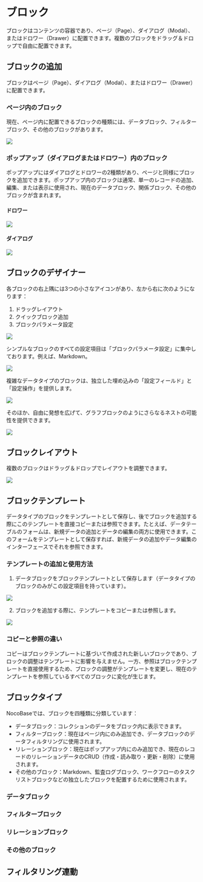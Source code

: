 # ブロック

ブロックはコンテンツの容器であり、ページ（Page）、ダイアログ（Modal）、またはドロワー（Drawer）に配置できます。複数のブロックをドラッグ＆ドロップで自由に配置できます。

## ブロックの追加

ブロックはページ（Page）、ダイアログ（Modal）、またはドロワー（Drawer）に配置できます。

### ページ内のブロック

現在、ページ内に配置できるブロックの種類には、データブロック、フィルターブロック、その他のブロックがあります。

![](https://static-docs.nocobase.com/dad0a394d33dd26f31c3202a76bb0153.png)

### ポップアップ（ダイアログまたはドロワー）内のブロック

ポップアップにはダイアログとドロワーの2種類があり、ページと同様にブロックを追加できます。ポップアップ内のブロックは通常、単一のレコードの追加、編集、または表示に使用され、現在のデータブロック、関係ブロック、その他のブロックが含まれます。

#### ドロワー

![](https://static-docs.nocobase.com/e18726fb0b52ddab89b9b1a44788f361.png)

#### ダイアログ

![](https://static-docs.nocobase.com/4763fc5fc008bdf3915f84a7e433c0f8.png)

## ブロックのデザイナー

各ブロックの右上隅には3つの小さなアイコンがあり、左から右に次のようになります：

1. ドラッグレイアウト
2. クイックブロック追加
3. ブロックパラメータ設定

![](https://static-docs.nocobase.com/b488f3013532a246df59b89c0688a58f.png)

シンプルなブロックのすべての設定項目は「ブロックパラメータ設定」に集中しております。例えば、Markdown。

![](https://static-docs.nocobase.com/f37e277863068b2661f66d4020af806a.png)

複雑なデータタイプのブロックは、独立した埋め込みの「設定フィールド」と「設定操作」を提供します。

![](https://static-docs.nocobase.com/71b550da637d23145a5f62d48ee8521b.png)

そのほか、自由に発想を広げて、グラフブロックのようにさらなるネストの可能性を提供できます。

![](https://static-docs.nocobase.com/07588190b3f41ae3060e71d8b76b4447.png)

## ブロックレイアウト

複数のブロックはドラッグ＆ドロップでレイアウトを調整できます。

![](https://static-docs.nocobase.com/f6692295ac0917f3babce9a60ce80879.gif)

## ブロックテンプレート

データタイプのブロックをテンプレートとして保存し、後でブロックを追加する際にこのテンプレートを直接コピーまたは参照できます。たとえば、データテーブルのフォームは、新規データの追加とデータの編集の両方に使用できます。このフォームをテンプレートとして保存すれば、新規データの追加やデータ編集のインターフェースでそれを参照できます。

### テンプレートの追加と使用方法

1. データブロックをブロックテンプレートとして保存します（データタイプのブロックのみがこの設定項目を持っています）。

![](https://static-docs.nocobase.com/b7718cea8784587d53524ade3c5b0a82.png)

2. ブロックを追加する際に、テンプレートをコピーまたは参照します。

![](https://static-docs.nocobase.com/135df7344e0f3080199e4bb1071c2fa6.png)

### コピーと参照の違い

コピーはブロックテンプレートに基づいて作成された新しいブロックであり、ブロックの調整はテンプレートに影響を与えません。一方、参照はブロックテンプレートを直接使用するため、ブロックの調整がテンプレートを変更し、現在のテンプレートを参照しているすべてのブロックに変化が生じます。

## ブロックタイプ

NocoBaseでは、ブロックを四種類に分類しています：

- データブロック：コレクションのデータをブロック内に表示できます。
- フィルターブロック：現在はページ内にのみ追加でき、データブロックのデータフィルタリングに使用されます。
- リレーションブロック：現在はポップアップ内にのみ追加でき、現在のレコードのリレーションデータのCRUD（作成・読み取り・更新・削除）に使用されます。
- その他のブロック：Markdown、監査ログブロック、ワークフローのタスクリストブロックなどの独立したブロックを配置するために使用されます。

### データブロック

### フィルターブロック

### リレーションブロック

### その他のブロック

## フィルタリング連動

